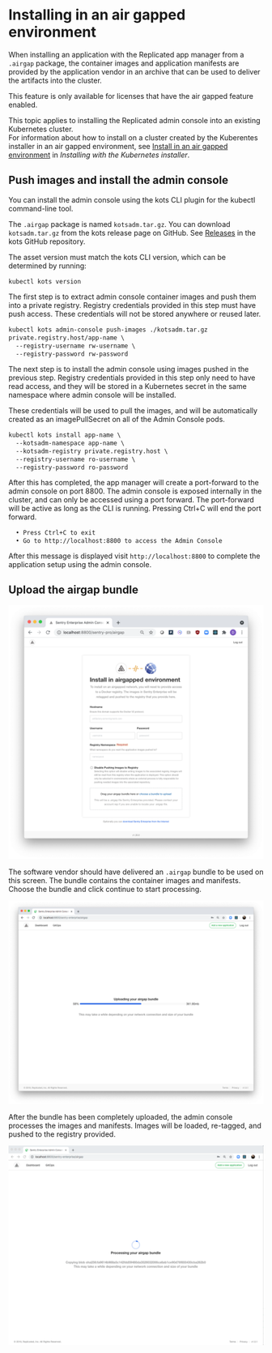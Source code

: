 # Installing in an air gapped environment

When installing an application with the Replicated app manager from a `.airgap` package, the container images and application manifests are provided by the application vendor in an archive that can be used to deliver the artifacts into the cluster.

This feature is only available for licenses that have the air gapped feature enabled.

This topic applies to installing the Replicated admin console into an existing Kubernetes cluster.  
For information about how to install on a cluster created by the Kuberentes installer in an air gapped environment, see [Install in an air gapped environment](installing-embedded-cluster#airgapped-installations) in _Installing with the Kubernetes installer_.

## Push images and install the admin console

You can install the admin console using the kots CLI plugin for the kubectl command-line tool.

The `.airgap` package is named `kotsadm.tar.gz`. You can download `kotsadm.tar.gz` from the kots release page on GitHub. See [Releases](https://github.com/replicatedhq/kots/releases) in the kots GitHub repository.

The asset version must match the kots CLI version, which can be determined by running:

```shell
kubectl kots version
```

The first step is to extract admin console container images and push them into a private registry.
Registry credentials provided in this step must have push access.
These credentials will not be stored anywhere or reused later.

```shell
kubectl kots admin-console push-images ./kotsadm.tar.gz private.registry.host/app-name \
  --registry-username rw-username \
  --registry-password rw-password
```

The next step is to install the admin console using images pushed in the previous step.
Registry credentials provided in this step only need to have read access, and they will be stored in a Kubernetes secret in the same namespace where admin console will be installed.

These credentials will be used to pull the images, and will be automatically created as an imagePullSecret on all of the Admin Console pods.

```shell
kubectl kots install app-name \
  --kotsadm-namespace app-name \
  --kotsadm-registry private.registry.host \
  --registry-username ro-username \
  --registry-password ro-password
```

After this has completed, the app manager will create a port-forward to the admin console on port 8800.
The admin console is exposed internally in the cluster, and can only be accessed using a port forward.
The port-forward will be active as long as the CLI is running.
Pressing Ctrl+C will end the port forward.

```shell
  • Press Ctrl+C to exit
  • Go to http://localhost:8800 to access the Admin Console
```

After this message is displayed visit `http://localhost:8800` to complete the application setup using the admin console.

## Upload the airgap bundle

![Airgap Bundle](../../static/images/airgap-install.png)

The software vendor should have delivered an `.airgap` bundle to be used on this screen.
The bundle contains the container images and manifests.
Choose the bundle and click continue to start processing.

![Airgap Uploading](../../static/images/airgap-uploading.png)

After the bundle has been completely uploaded, the admin console processes the images and manifests.
Images will be loaded, re-tagged, and pushed to the registry provided.

![Processing Images](../../static/images/processing-images.gif)
